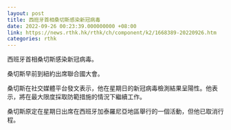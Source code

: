 ```yaml
---
layout: post
title: 西班牙首相桑切斯感染新冠病毒
date: 2022-09-26 00:23:39.000000000 +08:00
link: https://news.rthk.hk/rthk/ch/component/k2/1668389-20220926.htm
categories: rthk
---
```


西班牙首相桑切斯感染新冠病毒。

桑切斯早前到紐約出席聯合國大會。

桑切斯在社交媒體平台發文表示，他在星期日的新冠病毒檢測結果呈陽性。他表示，將在最大限度採取防範措施的情況下繼續工作。

桑切斯原定在星期日出席在西班牙加泰羅尼亞地區舉行的一個活動，但他已取消行程。
